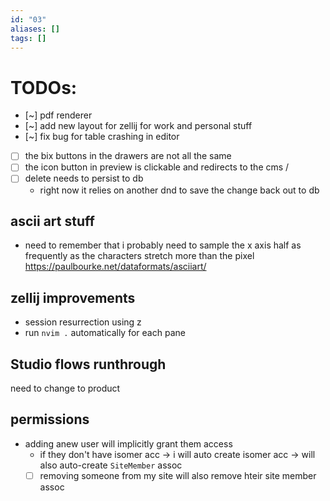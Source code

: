 ```yaml
---
id: "03"
aliases: []
tags: []
---
```


# TODOs:

- [~] pdf renderer
- [~] add new layout for zellij for work and personal stuff
- [~] fix bug for table crashing in editor
- [ ] the bix buttons in the drawers are not all the same
- [ ] the icon button in preview is clickable and redirects to the cms /
- [ ] delete needs to persist to db
  - right now it relies on another dnd to save the change back out to db

## ascii art stuff

- need to remember that i probably need to sample the x axis half as frequently as the characters stretch more than the pixel
  https://paulbourke.net/dataformats/asciiart/

## zellij improvements

- session resurrection using z
- run `nvim .` automatically for each pane

## Studio flows runthrough

need to change to product

## permissions

- adding anew user will implicitly grant them access
  - if they don't have isomer acc -> i will auto create isomer acc -> will also auto-create `SiteMember` assoc
  - [ ] removing someone from my site will also remove hteir site member assoc
